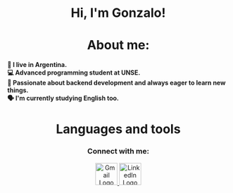 <h1 align="center">Hi, I'm Gonzalo!</h1>

<!-- ABOUT ME SECTION -->
<h1 align="center">About me: </h1>
<p>
  <b>
    📍 I live in Argentina.<br>
    💻 Advanced programming student at UNSE.<br>
    🎯 Passionate about backend development and always eager to learn new things.<br>
    🗣️ I'm currently studying English too.
  </b>
</p>

<h1 align="center">Languages and tools</h1>


<!-- CONNECTION -->
<h3 align="center">Connect with me:</h3>
<p align="center">
    <a href="mailto:correo@ejemplo.com">
        <img src="https://upload.wikimedia.org/wikipedia/commons/4/4e/Gmail_Icon.png" alt="Gmail Logo" style="width: 50px; height: 50px;">
    </a>
    <a href="https://www.linkedin.com/in/gonzalo-lopez-paglione-b21772323/">
        <img src="https://upload.wikimedia.org/wikipedia/commons/8/81/LinkedIn_icon.svg" alt="LinkedIn Logo" style="width: 50px; height: 50px;">
    </a>
